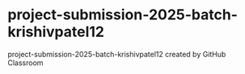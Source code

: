# project-submission-2025-batch-krishivpatel12
project-submission-2025-batch-krishivpatel12 created by GitHub Classroom
